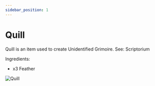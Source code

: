 ```yaml
---
sidebar_position: 1
---
```


# Quill
Quill is an item used to create Unidentified Grimoire. See: Scriptorium

Ingredients:
- x3 Feather

![Quill](https://i.imgur.com/Nsv83T0.png)
